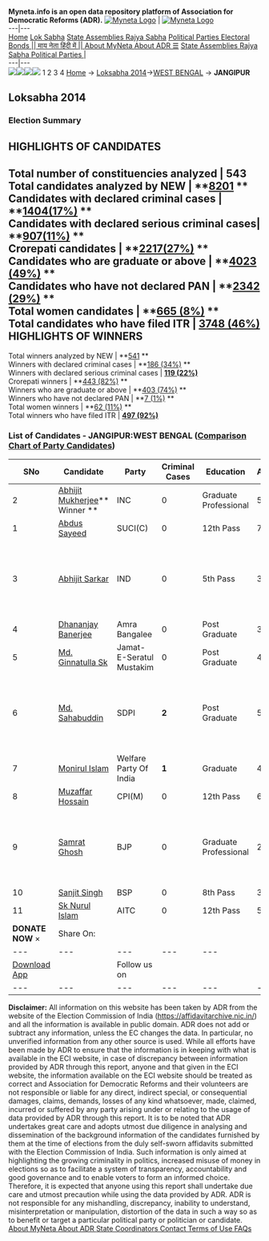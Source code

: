 **Myneta.info is an open data repository platform of Association for Democratic Reforms (ADR).**
[![Myneta Logo](https://www.myneta.info/lib/img/myneta-logo.png)](https://www.myneta.info/) | [![Myneta Logo](https://www.myneta.info/lib/img/adr-logo.png)](https://adrindia.org)  
---|---  
[Home](https://www.myneta.info/) [Lok Sabha](https://www.myneta.info/#ls "Lok Sabha") [ State Assemblies ](https://www.myneta.info/#sa "State Assemblies") [Rajya Sabha](https://www.myneta.info/#rs "Rajya Sabha") [Political Parties ](https://www.myneta.info/party "Political Parties") [ Electoral Bonds ](https://www.myneta.info/electoral_bonds "Electoral Bonds") [ || माय नेता हिंदी में || ](https://translate.google.co.in/translate?prev=hp&hl=en&js=y&u=www.myneta.info&sl=en&tl=hi&history_state0=) [ About MyNeta ](https://adrindia.org/content/about-myneta) [ About ADR ](https://adrindia.org/about-adr/who-we-are) [☰](javascript:void\(0\))
[ State Assemblies ](https://www.myneta.info/#sa "State Assemblies") [ Rajya Sabha ](https://www.myneta.info/#rs "Rajya Sabha") [ Political Parties ](https://www.myneta.info/party "Political Parties")
|   
---|---  
![](https://www.myneta.info/lib/img/banner/banner-1.png)![](https://www.myneta.info/lib/img/banner/banner-2.png)![](https://www.myneta.info/lib/img/banner/banner-3.png)![](https://www.myneta.info/lib/img/banner/banner-4.png)
1  2  3  4 
[Home](https://www.myneta.info/) → [Loksabha 2014](https://www.myneta.info/ls2014/)→[WEST BENGAL](https://www.myneta.info/ls2014/index.php?action=show_constituencies&state_id=25) → **JANGIPUR**
### 
## Loksabha 2014
###  Election Summary 
HIGHLIGHTS OF CANDIDATES  
---  
Total number of constituencies analyzed |  543   
Total candidates analyzed by NEW | **[8201](https://www.myneta.info/ls2014/index.php?action=summary&subAction=candidates_analyzed&sort=candidate#summary) **  
Candidates with declared criminal cases | **[1404(17%)](https://www.myneta.info/ls2014/index.php?action=summary&subAction=crime&sort=candidate#summary) **  
Candidates with declared serious criminal cases| **[907(11%)](https://www.myneta.info/ls2014/index.php?action=summary&subAction=serious_crime&sort=candidate#summary) **  
Crorepati candidates | **[2217(27%)](https://www.myneta.info/ls2014/index.php?action=summary&subAction=crorepati&sort=candidate#summary) **  
Candidates who are graduate or above | **[4023 (49%)](https://www.myneta.info/ls2014/index.php?action=summary&subAction=education&sort=candidate#summary) **  
Candidates who have not declared PAN | **[2342 (29%)](https://www.myneta.info/ls2014/index.php?action=summary&subAction=without_pan&sort=candidate#summary) **  
Total women candidates | **[665 (8%)](https://www.myneta.info/ls2014/index.php?action=summary&subAction=women_candidate&sort=candidate#summary) **  
Total candidates who have filed ITR | [**3748 (46%)**](https://www.myneta.info/ls2014/index.php?action=summary&subAction=filed_itr&sort=candidate#summary)  
HIGHLIGHTS OF WINNERS  
---  
Total winners analyzed by NEW | **[541](https://www.myneta.info/ls2014/index.php?action=summary&subAction=winner_analyzed&sort=candidate#summary) **  
Winners with declared criminal cases | **[186 (34%)](https://www.myneta.info/ls2014/index.php?action=summary&subAction=winner_crime&sort=candidate#summary) **  
Winners with declared serious criminal cases | **[119 (22%)](https://www.myneta.info/ls2014/index.php?action=summary&subAction=winner_serious_crime&sort=candidate#summary)**  
Crorepati winners | **[443 (82%)](https://www.myneta.info/ls2014/index.php?action=summary&subAction=winner_crorepati&sort=candidate#summary) **  
Winners who are graduate or above | **[403 (74%)](https://www.myneta.info/ls2014/index.php?action=summary&subAction=winner_education&sort=candidate#summary) **  
Winners who have not declared PAN | **[7 (1%)](https://www.myneta.info/ls2014/index.php?action=summary&subAction=winner_without_pan&sort=candidate#summary) **  
Total women winners | **[62 (11%)](https://www.myneta.info/ls2014/index.php?action=summary&subAction=winner_women&sort=candidate#summary) **  
Total winners who have filed ITR | [**497 (92%)**](https://www.myneta.info/ls2014/index.php?action=summary&subAction=winner_filed_itr&sort=candidate#summary)  
### List of Candidates - JANGIPUR:WEST BENGAL ([Comparison Chart of Party Candidates](https://www.myneta.info/ls2014/comparisonchart.php?constituency_id=434))
SNo | Candidate| Party| Criminal Cases| Education| Age| Total Assets| Liabilities  
---|---|---|---|---|---|---|---  
2  | [Abhijit Mukherjee](https://www.myneta.info/ls2014/candidate.php?candidate_id=4831)** Winner ** | INC | 0 | Graduate Professional| 54 | Rs 6,30,14,502 ~ 6 Crore+ | Rs 1,51,60,000 ~ 1 Crore+  
1  | [Abdus Sayeed](https://www.myneta.info/ls2014/candidate.php?candidate_id=3823) | SUCI(C) | 0 | 12th Pass| 72 | Rs 12,04,412 ~ 12 Lacs+ | Rs 0 ~   
3  | [Abhijit Sarkar](https://www.myneta.info/ls2014/candidate.php?candidate_id=4834) | IND | 0 | 5th Pass| 39 | ![](https://myneta.info/image_v2.php?myneta_folder=ls2014&candidate_id=4834&col=ta) | ![](https://myneta.info/image_v2.php?myneta_folder=ls2014&candidate_id=4834&col=lia)  
4  | [Dhananjay Banerjee](https://www.myneta.info/ls2014/candidate.php?candidate_id=4356) | Amra Bangalee | 0 | Post Graduate| 39 | Rs 9,29,000 ~ 9 Lacs+ | Rs 0 ~   
5  | [Md. Ginnatulla Sk](https://www.myneta.info/ls2014/candidate.php?candidate_id=3989) | Jamat-E-Seratul Mustakim | 0 | Post Graduate| 43 | Rs 1,90,721 ~ 1 Lacs+ | Rs 0 ~   
6  | [Md. Sahabuddin](https://www.myneta.info/ls2014/candidate.php?candidate_id=3821) | SDPI | **2** | Post Graduate| 53 | ![](https://myneta.info/image_v2.php?myneta_folder=ls2014&candidate_id=3821&col=ta) | ![](https://myneta.info/image_v2.php?myneta_folder=ls2014&candidate_id=3821&col=lia)  
7  | [Monirul Islam](https://www.myneta.info/ls2014/candidate.php?candidate_id=4357) | Welfare Party Of India | **1** | Graduate| 41 | Rs 5,39,830 ~ 5 Lacs+ | Rs 0 ~   
8  | [Muzaffar Hossain](https://www.myneta.info/ls2014/candidate.php?candidate_id=4358) | CPI(M) | 0 | 12th Pass| 61 | Rs 11,30,866 ~ 11 Lacs+ | Rs 0 ~   
9  | [Samrat Ghosh](https://www.myneta.info/ls2014/candidate.php?candidate_id=3822) | BJP | 0 | Graduate Professional| 29 | ![](https://myneta.info/image_v2.php?myneta_folder=ls2014&candidate_id=3822&col=ta) | ![](https://myneta.info/image_v2.php?myneta_folder=ls2014&candidate_id=3822&col=lia)  
10  | [Sanjit Singh](https://www.myneta.info/ls2014/candidate.php?candidate_id=4832) | BSP | 0 | 8th Pass| 39 | Rs 9,45,000 ~ 9 Lacs+ | Rs 0 ~   
11  | [Sk Nurul Islam](https://www.myneta.info/ls2014/candidate.php?candidate_id=4833) | AITC | 0 | 12th Pass| 51 | Rs 74,89,730 ~ 74 Lacs+ | Rs 4,80,000 ~ 4 Lacs+  
|  **DONATE NOW** × |  Share On:  | [](https://api.whatsapp.com/send?text=https%3A%2F%2Fmyneta.info%2Fpunjab2022%2Findex.php%3Faction%3Dshow_constituencies%26state_id%3D19) | [](https://www.facebook.com/sharer/sharer.php?u=https%3A%2F%2Fmyneta.info%2Fpunjab2022%2Findex.php%3Faction%3Dshow_constituencies%26state_id%3D19) | [](https://twitter.com/share?url=https%3A%2F%2Fmyneta.info%2Fpunjab2022%2Findex.php%3Faction%3Dshow_constituencies%26state_id%3D19)  
---|---|---|---|---  
| [ Download App ](https://play.google.com/store/apps/details?id=com.webrosoft.myneta1&pcampaignid=pcampaignidMKT-Other-global-all-co-prtnr-py-PartBadge-Mar2515-1) | [](https://play.google.com/store/apps/details?id=com.webrosoft.myneta1&pcampaignid=pcampaignidMKT-Other-global-all-co-prtnr-py-PartBadge-Mar2515-1) |  Follow us on  | [](https://www.facebook.com/adrindia.org/) | [](https://twitter.com/adrspeaks) | [](https://groups.google.com/g/national-election-watch?hl=en&pli=1) | [](https://www.instagram.com/adrspeaks/) | [](https://www.youtube.com/user/adrspeaks) | [](https://sharechat.com/profile/adrspeaks)  
---|---|---|---|---|---|---|---|---  
**Disclaimer:** All information on this website has been taken by ADR from the website of the Election Commission of India (https://affidavitarchive.nic.in/) and all the information is available in public domain. ADR does not add or subtract any information, unless the EC changes the data. In particular, no unverified information from any other source is used. While all efforts have been made by ADR to ensure that the information is in keeping with what is available in the ECI website, in case of discrepancy between information provided by ADR through this report, anyone and that given in the ECI website, the information available on the ECI website should be treated as correct and Association for Democratic Reforms and their volunteers are not responsible or liable for any direct, indirect special, or consequential damages, claims, demands, losses of any kind whatsoever, made, claimed, incurred or suffered by any party arising under or relating to the usage of data provided by ADR through this report. It is to be noted that ADR undertakes great care and adopts utmost due diligence in analysing and dissemination of the background information of the candidates furnished by them at the time of elections from the duly self-sworn affidavits submitted with the Election Commission of India. Such information is only aimed at highlighting the growing criminality in politics, increased misuse of money in elections so as to facilitate a system of transparency, accountability and good governance and to enable voters to form an informed choice. Therefore, it is expected that anyone using this report shall undertake due care and utmost precaution while using the data provided by ADR. ADR is not responsible for any mishandling, discrepancy, inability to understand, misinterpretation or manipulation, distortion of the data in such a way so as to benefit or target a particular political party or politician or candidate. 
[ About MyNeta ](https://adrindia.org/content/about-myneta) [ About ADR ](https://adrindia.org/about-adr/who-we-are) [ State Coordinators ](https://adrindia.org/about-adr/state-coordinators) [ Contact ](https://adrindia.org/contact-us) [ Terms of Use ](https://adrindia.org/content/adr-terms-use) [ FAQs ](https://adrindia.org/content/faqs)
